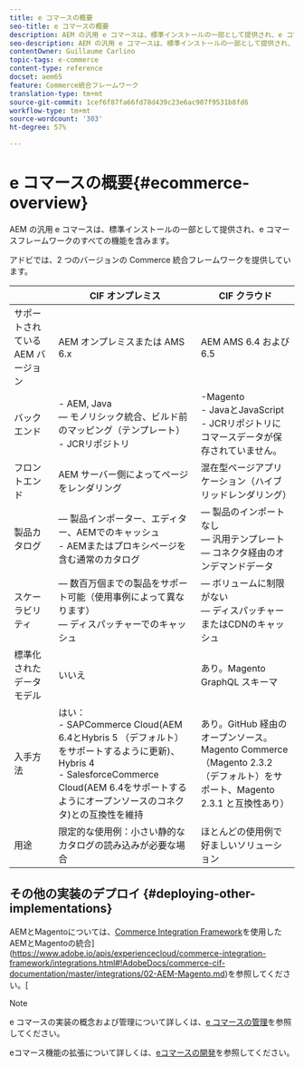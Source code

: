 ```yaml
---
title: e コマースの概要
seo-title: e コマースの概要
description: AEM の汎用 e コマースは、標準インストールの一部として提供され、e コマースフレームワークのすべての機能を含みます。
seo-description: AEM の汎用 e コマースは、標準インストールの一部として提供され、e コマースフレームワークのすべての機能を含みます。
contentOwner: Guillaume Carlino
topic-tags: e-commerce
content-type: reference
docset: aem65
feature: Commerce統合フレームワーク
translation-type: tm+mt
source-git-commit: 1cef6f87fa66fd78d439c23e6ac907f9531b8fd6
workflow-type: tm+mt
source-wordcount: '303'
ht-degree: 57%

---
```


# e コマースの概要{#ecommerce-overview}

AEM の汎用 e コマースは、標準インストールの一部として提供され、e コマースフレームワークのすべての機能を含みます。

アドビでは、2 つのバージョンの Commerce 統合フレームワークを提供しています。

|  | CIF オンプレミス | CIF クラウド |
|-------------------------|--------------------------------------------------------------------------------------------------------------------------------------------------------------------------------------------------------|------------------------------------------------------------------------------------------------------------------------|
| サポートされている AEM バージョン | AEM オンプレミスまたは AMS 6.x | AEM AMS 6.4 および 6.5 |
| バックエンド | - AEM, Java <br> — モノリシック統合、ビルド前のマッピング（テンプレート）<br> - JCRリポジトリ | -Magento<br>- JavaとJavaScript <br>- JCRリポジトリにコマースデータが保存されていません。 |
| フロントエンド | AEM サーバー側によってページをレンダリング | 混在型ページアプリケーション（ハイブリッドレンダリング） |
| 製品カタログ |  — 製品インポーター、エディター、AEMでのキャッシュ<br>- AEMまたはプロキシページを含む通常のカタログ |  — 製品のインポートなし<br> — 汎用テンプレート<br> — コネクタ経由のオンデマンドデータ |
| スケーラビリティ |  — 数百万個までの製品をサポート可能（使用事例によって異なります） <br> — ディスパッチャーでのキャッシュ |  — ボリュームに制限がない<br> — ディスパッチャーまたはCDNのキャッシュ |
| 標準化されたデータモデル | いいえ | あり。Magento GraphQL スキーマ |
| 入手方法 | はい：<br> - SAPCommerce Cloud(AEM 6.4とHybris 5 （デフォルト）をサポートするように更新)、Hybris 4 <br>- SalesforceCommerce Cloud(AEM 6.4をサポートするようにオープンソースのコネクタ)との互換性を維持 | あり。GitHub 経由のオープンソース。<br>Magento Commerce（Magento 2.3.2（デフォルト）をサポート、Magento 2.3.1 と互換性あり） |
| 用途 | 限定的な使用例：小さい静的なカタログの読み込みが必要な場合 | ほとんどの使用例で好ましいソリューション |


## その他の実装のデプロイ  {#deploying-other-implementations}

AEMとMagentoについては、[Commerce Integration Framework](https://www.adobe.io/apis/experiencecloud/commerce-integration-framework/integrations.html)を使用したAEMとMagentoの統合](https://www.adobe.io/apis/experiencecloud/commerce-integration-framework/integrations.html#!AdobeDocs/commerce-cif-documentation/master/integrations/02-AEM-Magento.md)を参照してください。[

>[!NOTE]
>
>e コマースの実装の概念および管理について詳しくは、[e コマースの管理](/help/commerce/cif-classic/administering/ecommerce.md)を参照してください。
>
>eコマース機能の拡張について詳しくは、[eコマースの開発](/help/commerce/cif-classic/developing/ecommerce.md)を参照してください。

